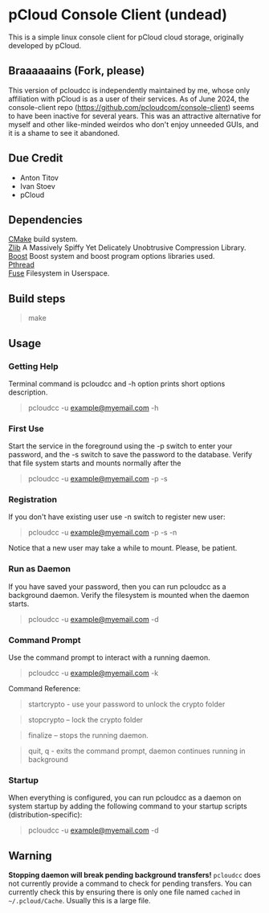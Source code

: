 # pCloud Console Client (undead)

This is a simple linux console client for pCloud cloud storage, originally developed by pCloud.

## Braaaaaains (Fork, please)

This version of pcloudcc is independently maintained by me, whose only affiliation with pCloud is as a user of their services. As of June 2024, the console-client repo (https://github.com/pcloudcom/console-client) seems to have been inactive for several years. This was an attractive alternative for myself and other like-minded weirdos who don't enjoy unneeded GUIs, and it is a shame to see it abandoned.

## Due Credit
- Anton Titov
- Ivan Stoev
- pCloud

## Dependencies
[CMake](https://cmake.org/) build system.  
[Zlib](http://zlib.net/)  A Massively Spiffy Yet Delicately Unobtrusive Compression Library.  
[Boost](http://www.boost.org/) Boost system and boost program options libraries used.  
[Pthread](http://www.gnu.org/)   
[Fuse](https://github.com/libfuse/libfuse) Filesystem in Userspace.


## Build steps

> make

## Usage

### Getting Help

Terminal command is pcloudcc and -h option prints short options description.

> pcloudcc -u example@myemail.com -h

### First Use

Start the service in the foreground using the -p switch to enter your
password, and the -s switch to save the password to the
database. Verify that file system starts and mounts normally after the

> pcloudcc -u example@myemail.com -p -s


### Registration

If you don't have existing user use -n switch to register new user:

> pcloudcc -u example@myemail.com -p -s -n

Notice that a new user may take a while to mount. Please, be patient.

### Run as Daemon

If you have saved your password, then you can run pcloudcc as a
background daemon. Verify the filesystem is mounted when the daemon
starts.

> pcloudcc -u example@myemail.com -d

### Command Prompt

Use the command prompt to interact with a running daemon.

> pcloudcc -u example@myemail.com -k

Command Reference:

> startcrypto <crypto pass> - use your password to unlock the crypto folder

> stopcrypto – lock the crypto folder

> finalize – stops the running daemon.

> quit, q  - exits the command prompt, daemon continues running in background

### Startup

When everything is configured, you can run pcloudcc as a daemon on
system startup by adding the following command to your startup scripts
(distribution-specific):

> pcloudcc -u example@myemail.com -d

## Warning

**Stopping daemon will break pending background transfers!**
`pcloudcc` does not currently provide a command to check for pending
transfers. You can currently check this by ensuring there is only one
file named `cached` in `~/.pcloud/Cache`. Usually this is a large
file.

